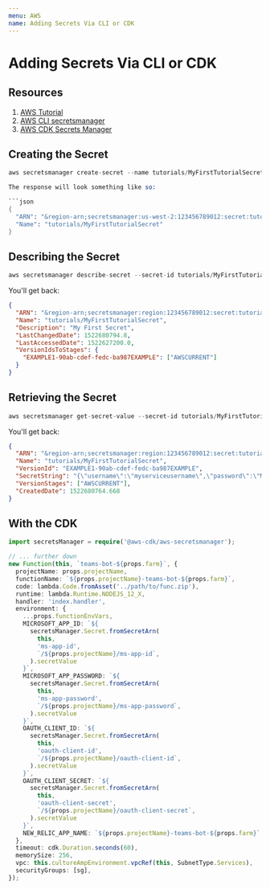 ```yaml
---
menu: AWS
name: Adding Secrets Via CLI or CDK
---
```


# Adding Secrets Via CLI or CDK

## Resources

1. [AWS Tutorial](https://docs.aws.amazon.com/secretsmanager/latest/userguide/tutorials_basic.html)
2. [AWS CLI secretsmanager](https://docs.aws.amazon.com/cli/latest/reference/secretsmanager/index.html)
3. [AWS CDK Secrets Manager](https://docs.aws.amazon.com/cdk/api/latest/docs/aws-secretsmanager-readme.html)

## Creating the Secret

````s
aws secretsmanager create-secret --name tutorials/MyFirstTutorialSecret --description "The secret I created for the first tutorial" --secret-string SUPERSECRET

The response will look something like so:

```json
{
  "ARN": "&region-arn;secretsmanager:us-west-2:123456789012:secret:tutorials/MyFirstTutorialSecret-a1b2c3",
  "Name": "tutorials/MyFirstTutorialSecret"
}
````

## Describing the Secret

```s
aws secretsmanager describe-secret --secret-id tutorials/MyFirstTutorialSecret
```

You'll get back:

```json
{
  "ARN": "&region-arn;secretsmanager:region:123456789012:secret:tutorials/MyFirstTutorialSecret-jiObOV",
  "Name": "tutorials/MyFirstTutorialSecret",
  "Description": "My First Secret",
  "LastChangedDate": 1522680794.8,
  "LastAccessedDate": 1522627200.0,
  "VersionIdsToStages": {
    "EXAMPLE1-90ab-cdef-fedc-ba987EXAMPLE": ["AWSCURRENT"]
  }
}
```

## Retrieving the Secret

```s
aws secretsmanager get-secret-value --secret-id tutorials/MyFirstTutorialSecret --version-stage AWSCURRENT
```

You'll get back:

```json
{
  "ARN": "&region-arn;secretsmanager:region:123456789012:secret:tutorials/MyFirstTutorialSecret-jiObOV",
  "Name": "tutorials/MyFirstTutorialSecret",
  "VersionId": "EXAMPLE1-90ab-cdef-fedc-ba987EXAMPLE",
  "SecretString": "{\"username\":\"myserviceusername\",\"password\":\"MyVerySecureP@ssw0rd!\"}",
  "VersionStages": ["AWSCURRENT"],
  "CreatedDate": 1522680764.668
}
```

## With the CDK

```ts
import secretsManager = require('@aws-cdk/aws-secretsmanager');

// ... further down
new Function(this, `teams-bot-${props.farm}`, {
  projectName: props.projectName,
  functionName: `${props.projectName}-teams-bot-${props.farm}`,
  code: lambda.Code.fromAsset('../path/to/func.zip'),
  runtime: lambda.Runtime.NODEJS_12_X,
  handler: 'index.handler',
  environment: {
    ...props.functionEnvVars,
    MICROSOFT_APP_ID: `${
      secretsManager.Secret.fromSecretArn(
        this,
        'ms-app-id',
        `/${props.projectName}/ms-app-id`,
      ).secretValue
    }`,
    MICROSOFT_APP_PASSWORD: `${
      secretsManager.Secret.fromSecretArn(
        this,
        'ms-app-password',
        `/${props.projectName}/ms-app-password`,
      ).secretValue
    }`,
    OAUTH_CLIENT_ID: `${
      secretsManager.Secret.fromSecretArn(
        this,
        'oauth-client-id',
        `/${props.projectName}/oauth-client-id`,
      ).secretValue
    }`,
    OAUTH_CLIENT_SECRET: `${
      secretsManager.Secret.fromSecretArn(
        this,
        'oauth-client-secret',
        `/${props.projectName}/oauth-client-secret`,
      ).secretValue
    }`,
    NEW_RELIC_APP_NAME: `${props.projectName}-teams-bot-${props.farm}`,
  },
  timeout: cdk.Duration.seconds(60),
  memorySize: 256,
  vpc: this.cultureAmpEnvironment.vpcRef(this, SubnetType.Services),
  securityGroups: [sg],
});
```
